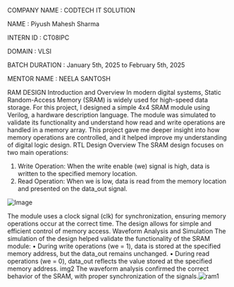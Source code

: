COMPANY NAME : CODTECH IT SOLUTION

NAME : Piyush Mahesh Sharma

INTERN ID : CT08IPC

DOMAIN : VLSI

BATCH DURATION : January 5th, 2025 to February 5th, 2025

MENTOR NAME : NEELA SANTOSH

RAM DESIGN
Introduction and Overview 
In modern digital systems, Static Random-Access Memory (SRAM) is widely used for high-speed data storage. For this project, I designed a simple 4x4 SRAM module using Verilog, a hardware description language. The module was simulated to validate its functionality and understand how read and write operations are handled in a memory array. This project gave me deeper insight into how memory operations are controlled, and it helped improve my understanding of digital logic design. 
RTL Design Overview 
The SRAM design focuses on two main operations: 
1.	Write Operation: When the write enable (we) signal is high, data is written to the specified memory location. 
2.	Read Operation: When we is low, data is read from the memory location and presented on the data_out signal. 

![Image](https://github.com/user-attachments/assets/77c35cf9-3f70-4938-8601-8873478c74cc)
             
The module uses a clock signal (clk) for synchronization, ensuring memory operations occur at the correct time. The design allows for simple and efficient control of memory access.
Waveform Analysis and Simulation 
The simulation of the design helped validate the functionality of the SRAM module: 
•	During write operations (we = 1), data is stored at the specified memory address, but the data_out remains unchanged. 
•	During read operations (we = 0), data_out reflects the value stored at the specified memory address. 
img2 
The waveform analysis confirmed the correct behavior of the SRAM, with proper synchronization of the signals.![ram1](https://github.com/user-attachments/assets/5b1b1d00-b603-46a7-be57-d04f6e24c3a8)
